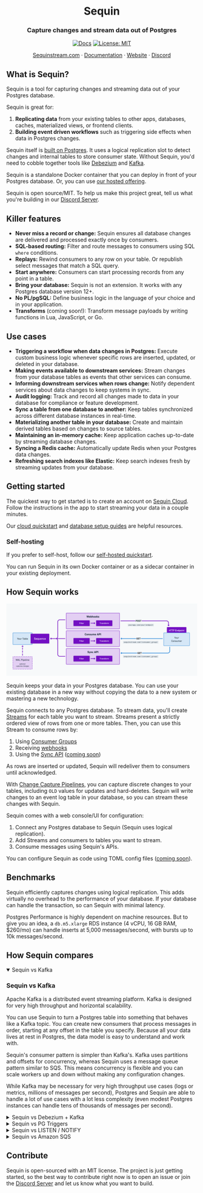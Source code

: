 <div align="center">

# Sequin

### Capture changes and stream data out of Postgres

[![Docs](https://img.shields.io/badge/docs-sequinstream.com%2Fdocs-blue)](https://sequinstream.com/docs) [![License: MIT](https://img.shields.io/badge/License-MIT-purple.svg)](https://opensource.org/licenses/MIT)

<p align="center">
  <a href="https://console.sequinstream.com">Sequinstream.com</a>
  ·
  <a href="https://sequinstream.com/docs">Documentation</a>
  ·
  <a href="https://sequinstream.com">Website</a>
  ·
  <a href="https://discord.gg/BV8wFXvNtY">Discord</a>
</p>

</div>

## What is Sequin?

Sequin is a tool for capturing changes and streaming data out of your Postgres database.

Sequin is great for:

1. **Replicating data** from your existing tables to other apps, databases, caches, materialized views, or frontend clients.
2. **Building event driven workflows** such as triggering side effects when data in Postgres changes.

Sequin itself is [built on Postgres](https://sequinstream.com/docs/how-sequin-works). It uses a logical replication slot to detect changes and internal tables to store consumer state. Without Sequin, you'd need to cobble together tools like [Debezium](#sequin-vs-debezium--kafka) and [Kafka](#sequin-vs-kafka).

Sequin is a standalone Docker container that you can deploy in front of your Postgres database. Or, you can use [our hosted offering](https://sequinstream.com).

Sequin is open source/MIT. To help us make this project great, tell us what you're building in our [Discord Server](https://discord.gg/BV8wFXvNtY).

## Killer features

- **Never miss a record or change:** Sequin ensures all database changes are delivered and processed exactly once by consumers.
- **SQL-based routing:** Filter and route messages to consumers using SQL `where` conditions.
- **Replays:** Rewind consumers to any row on your table. Or republish select messages that match a SQL query.
- **Start anywhere:** Consumers can start processing records from any point in a table.
- **Bring your database:** Sequin is not an extension. It works with any Postgres database version 12\+.
- **No PL/pgSQL:** Define business logic in the language of your choice and in your application.
- **Transforms** \(coming soon\!\): Transform message payloads by writing functions in Lua, JavaScript, or Go.

## Use cases

- **Triggering a workflow when data changes in Postgres:** Execute custom business logic whenever specific rows are inserted, updated, or deleted in your database.
- **Making events available to downstream services:** Stream changes from your database tables as events that other services can consume.
- **Informing downstream services when rows change:** Notify dependent services about data changes to keep systems in sync.
- **Audit logging:** Track and record all changes made to data in your database for compliance or feature development.
- **Sync a table from one database to another:** Keep tables synchronized across different database instances in real-time.
- **Materializing another table in your database:** Create and maintain derived tables based on changes to source tables.
- **Maintaining an in-memory cache:** Keep application caches up-to-date by streaming database changes.
- **Syncing a Redis cache:** Automatically update Redis when your Postgres data changes.
- **Refreshing search indexes like Elastic:** Keep search indexes fresh by streaming updates from your database.

## Getting started

The quickest way to get started is to create an account on [Sequin Cloud](https://console.sequinstream.com/register). Follow the instructions in the app to start streaming your data in a couple minutes.

Our [cloud quickstart](https://sequinstream.com/docs/quickstart) and [database setup guides](https://sequinstream.com/docs/guides/rds) are helpful resources.

### Self-hosting

If you prefer to self-host, follow our [self-hosted quickstart](https://sequinstream.com/docs/quickstart/setup).

You can run Sequin in its own Docker container or as a sidecar container in your existing deployment.

## How Sequin works

![Sequin architecture](./docs/images/core/consumer-workflow-diagram.png)

Sequin keeps your data in your Postgres database. You can use your existing database in a new way without copying the data to a new system or mastering a new technology.

Sequin connects to any Postgres database. To stream data, you'll create [Streams](https://sequinstream.com/docs/how-sequin-works#Streams) for each table you want to stream. Streams present a strictly ordered view of rows from one or more tables. Then, you can use this Stream to consume rows by:

  1. Using [Consumer Groups](https://sequinstream.com/docs/how-sequin-works#consumer-groups)
  2. Receiving [webhooks](https://sequinstream.com/docs/how-sequin-works#webhooks)
  3. Using the [Sync API](https://sequinstream.com/docs/how-sequin-works#sync-api) ([coming soon](https://github.com/sequinstream/sequin/issues/345))

As rows are inserted or updated, Sequin will redeliver them to consumers until acknowledged.

With [Change Capture Pipelines](https://sequinstream.com/docs/capture-changes/wal-pipelines), you can capture discrete changes to your tables, including `OLD` values for updates and hard-deletes. Sequin will write changes to an event log table in your database, so you can stream these changes with Sequin.

Sequin comes with a web console/UI for configuration:

1. Connect any Postgres database to Sequin (Sequin uses logical replication).
2. Add Streams and consumers to tables you want to stream.
3. Consume messages using Sequin's APIs.

You can configure Sequin as code using TOML config files ([coming soon](https://github.com/sequinstream/sequin/issues/315)).

## Benchmarks

Sequin efficiently captures changes using logical replication. This adds virtually no overhead to the performance of your database. If your database can handle the transaction, so can Sequin with minimal latency.

Postgres Performance is highly dependent on machine resources. But to give you an idea, a `db.m5.xlarge` RDS instance (4 vCPU, 16 GB RAM, $260/mo) can handle inserts at 5,000 messages/second, with bursts up to 10k messages/second.

## How Sequin compares

<details open>

<summary>Sequin vs Kafka</summary>

### Sequin vs Kafka

Apache Kafka is a distributed event streaming platform. Kafka is designed for very high throughput and horizontal scalability.

You can use Sequin to turn a Postgres table into something that behaves like a Kafka topic. You can create new consumers that process messages in order, starting at any offset in the table you specify. Because all your data lives at rest in Postgres, the data model is easy to understand and work with.

Sequin's consumer pattern is simpler than Kafka's. Kafka uses partitions and offsets for concurrency, whereas Sequin uses a message queue pattern similar to SQS. This means concurrency is flexible and you can scale workers up and down without making any configuration changes.

While Kafka may be necessary for very high throughput use cases (logs or metrics, millions of messages per second), Postgres and Sequin are able to handle a lot of use cases with a lot less complexity (even modest Postgres instances can handle tens of thousands of messages per second).

</details>

<details>

<summary>Sequin vs Debezium + Kafka</summary>

## Sequin vs Debezium + Kafka

Debezium is a change data capture (CDC) tool for databases like Postgres. It requires an external messaging system like Kafka to operate.

Like Sequin, you can use Debezium + Kafka to replicate data or build event processing workflows.

Debezium is a complex system that requires a lot of setup and configuration.

Sequin is simpler to setup and operate, yet is quickly becoming as comprehensive as Debezium. Sequin comes with a much more comprehensive UI for configuration and monitoring. And Sequin doesn't require another messaging system like Kafka to learn and operate. With [Change Capture Pipelines](https://sequinstream.com/docs/capture-changes/wal-pipelines) you can capture the same changes that Debezium does.

</details>

<details>

<summary>Sequin vs PG Triggers</summary>

## Sequin vs PG Triggers

[PG Triggers](https://www.postgresql.org/docs/current/sql-createtrigger.html) are database functions that execute in response to certain database events. Postgres triggers must be written in PL/pgSQL, a special procedural language for Postgres. And they are limited to simple operations like inserting, updating, and deleting rows.

Sequin sends changes over HTTP. Like Postgres triggers, Sequin guarantees exactly-once processing. But the HTTP interface means you can you can handle changes in your application code. Just like other advanced queuing systems, Sequin lets you fan out changes to multiple services or applications. And you can write business logic in the programming language of your choice (no PL/pgSQL!)

</details>

<details>

<summary>Sequin vs LISTEN / NOTIFY</summary>

## Sequin vs LISTEN / NOTIFY

[Postgres' LISTEN/NOTIFY](https://www.postgresql.org/docs/current/sql-notify.html) is a pub/sub system. When changes happen in your database, you can send notifications to a channel in Postgres. Other processes can listen for notifications on that channel and react to changes.

LISTEN/NOTIFY offers _at-most-once_ delivery. If a consumer is not subscribed when a notification is sent, or a consumer fails to process a notification, the notification is lost. So LISTEN/NOTIFY is limited to simple use cases.

Sequin sends changes over HTTP with exactly-once processing. This gives you a much more robust system to build on top of.

</details>

<details>

<summary>Sequin vs Amazon SQS</summary>

## Sequin vs Amazon SQS

Amazon Simple Queue Service (SQS) is a message queuing service. It offers exactly-once processing over an HTTP interface.

Sequin's HTTP pull interface is a lot like SQS's HTTP pull interface. Except, Sequin isn't really a queue; it's better thought of as a stream. Because Sequin is streaming your Postgres tables, messages aren't deleted after they're processed. This means you get more advanced capability, like rewind and replay.

</details>

## Contribute

Sequin is open-sourced with an MIT license. The project is just getting started, so the best way to contribute right now is to open an issue or join the [Discord Server](https://discord.gg/BV8wFXvNtY) and let us know what you want to build.
